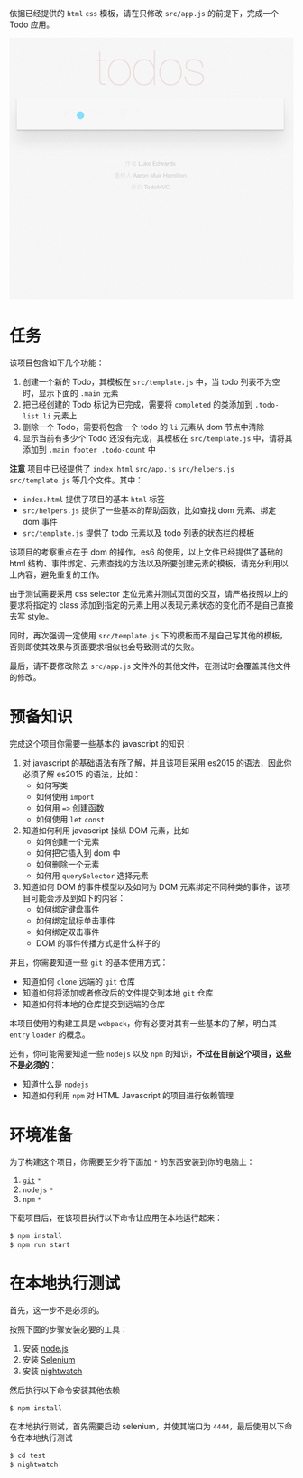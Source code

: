 依据已经提供的 `html` `css` 模板，请在只修改 `src/app.js` 的前提下，完成一个 Todo 应用。

![](screenshot.gif)

# 任务

该项目包含如下几个功能：

1. 创建一个新的 Todo，其模板在 `src/template.js` 中，当 todo 列表不为空时，显示下面的 `.main` 元素
2. 把已经创建的 Todo 标记为已完成，需要将 `completed` 的类添加到 `.todo-list li` 元素上
3. 删除一个 Todo，需要将包含一个 todo 的 `li` 元素从 dom 节点中清除
4. 显示当前有多少个 Todo 还没有完成，其模板在 `src/template.js` 中，请将其添加到 `.main footer .todo-count` 中

**注意** 项目中已经提供了 `index.html` `src/app.js` `src/helpers.js` `src/template.js` 等几个文件。其中：

* `index.html` 提供了项目的基本 `html` 标签
* `src/helpers.js` 提供了一些基本的帮助函数，比如查找 dom 元素、绑定 dom 事件
* `src/template.js` 提供了 todo 元素以及 todo 列表的状态栏的模板

该项目的考察重点在于 dom 的操作，es6 的使用，以上文件已经提供了基础的 html 结构、事件绑定、元素查找的方法以及所要创建元素的模板，请充分利用以上内容，避免重复的工作。

由于测试需要采用 css selector 定位元素并测试页面的交互，请严格按照以上的要求将指定的 class 添加到指定的元素上用以表现元素状态的变化而不是自己直接去写 style。

同时，再次强调一定使用 `src/template.js` 下的模板而不是自己写其他的模板，否则即使其效果与页面要求相似也会导致测试的失败。

最后，请不要修改除去 `src/app.js` 文件外的其他文件，在测试时会覆盖其他文件的修改。

# 预备知识

完成这个项目你需要一些基本的 javascript 的知识：

1. 对 javascript 的基础语法有所了解，并且该项目采用 es2015 的语法，因此你必须了解 es2015 的语法，比如：
   * 如何写类
   * 如何使用 `import` 
   * 如何用 `=>` 创建函数
   * 如何使用 `let` `const`
2. 知道如何利用 javascript 操纵 DOM 元素，比如
   * 如何创建一个元素
   * 如何把它插入到 dom 中
   * 如何删除一个元素
   * 如何用 `querySelector` 选择元素
3. 知道如何 DOM 的事件模型以及如何为 DOM 元素绑定不同种类的事件，该项目可能会涉及到如下的内容：
   * 如何绑定键盘事件
   * 如何绑定鼠标单击事件
   * 如何绑定双击事件
   * DOM 的事件传播方式是什么样子的

并且，你需要知道一些 `git` 的基本使用方式：

* 知道如何 `clone` 远端的 `git` 仓库
* 知道如何将添加或者修改后的文件提交到本地 `git` 仓库
* 知道如何将本地的仓库提交到远端的仓库

本项目使用的构建工具是 `webpack`，你有必要对其有一些基本的了解，明白其 `entry` `loader` 的概念。

还有，你可能需要知道一些 `nodejs` 以及 `npm` 的知识，**不过在目前这个项目，这些不是必须的**：

* 知道什么是 `nodejs`
* 知道如何利用 `npm` 对 HTML Javascript 的项目进行依赖管理

# 环境准备

为了构建这个项目，你需要至少将下面加 `*` 的东西安装到你的电脑上：

1. [`git`](https://git-scm.com/) `*`
2. `nodejs` `*`
3. `npm` `*`

下载项目后，在该项目执行以下命令让应用在本地运行起来：

```
$ npm install
$ npm run start
```

# 在本地执行测试

首先，这一步不是必须的。

按照下面的步骤安装必要的工具：

1. 安装 [node.js](https://nodejs.org/en/)
2. 安装 [Selenium](http://nightwatchjs.org/gettingstarted#selenium-server-setup)
2. 安装 [nightwatch](http://nightwatchjs.org/gettingstarted#installation)

然后执行以下命令安装其他依赖

```
$ npm install
```

在本地执行测试，首先需要启动 selenium，并使其端口为 `4444`，最后使用以下命令在本地执行测试

```
$ cd test
$ nightwatch
```